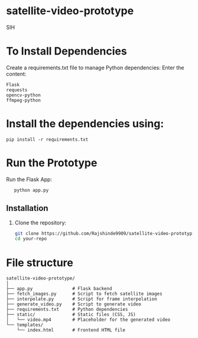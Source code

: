 # satellite-video-prototype
SIH
# To Install Dependencies
Create a requirements.txt file to manage Python dependencies:
Enter the content:

```
Flask
requests
opencv-python
ffmpeg-python
```
# Install the dependencies using:
```
pip install -r requirements.txt
```

# Run the Prototype
Run the Flask App:
```
   python app.py
```
## Installation

1. Clone the repository:

   ```bash
   git clone https://github.com/Rajshinde9909/satellite-video-prototype.git
   cd your-repo
# File structure
```
satellite-video-prototype/
│
├── app.py               # Flask backend
├── fetch_images.py      # Script to fetch satellite images
├── interpolate.py       # Script for frame interpolation
├── generate_video.py    # Script to generate video
├── requirements.txt     # Python dependencies
├── static/              # Static files (CSS, JS)
│   └── video.mp4        # Placeholder for the generated video
└── templates/
    └── index.html       # Frontend HTML file
